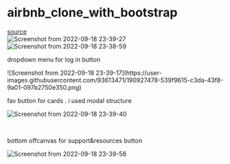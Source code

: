 # airbnb_clone_with_bootstrap
[source](https://getbootstrap.com/)                                                                                       
![Screenshot from 2022-09-18 23-39-27](https://user-images.githubusercontent.com/93613471/190927749-8d12c120-df29-4f17-89cc-fca271e5632a.png)
<br>
![Screenshot from 2022-09-18 23-38-59](https://user-images.githubusercontent.com/93613471/190927462-1d25948a-9aa9-465b-a1e2-8a28c2036bb3.png)
<br>
<p> dropdown menu for log in button </p>
![Screenshot from 2022-09-18 23-39-17](https://user-images.githubusercontent.com/93613471/190927478-539f9615-c3da-43f8-9a01-097b2750e350.png)
<br>

<p> fav button for cards . i used modal structure</p>

![Screenshot from 2022-09-18 23-39-40](https://user-images.githubusercontent.com/93613471/190927535-dd6811db-7754-44e0-957f-614797e0a26f.png)

<br>

<p> bottom offcanvas for support&resources button</p>

![Screenshot from 2022-09-18 23-39-58](https://user-images.githubusercontent.com/93613471/190927549-0b25b03b-1534-4adc-988f-ded0884d1b15.png)
